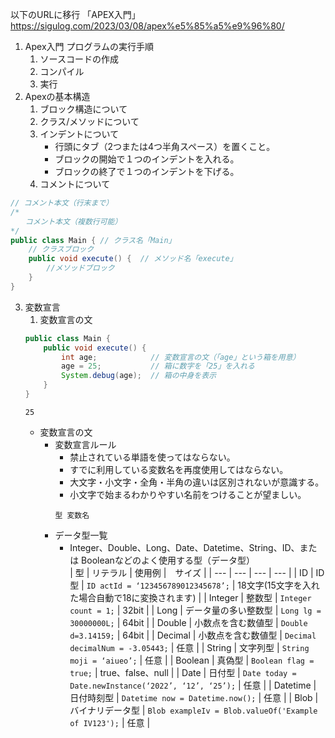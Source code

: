 以下のURLに移行
「APEX入門」
https://sigulog.com/2023/03/08/apex%e5%85%a5%e9%96%80/


1. Apex入門
    プログラムの実行手順
    1. ソースコードの作成
    2. コンパイル
    3. 実行
2. Apexの基本構造
    1. ブロック構造について
    2. クラス/メソッドについて
    4. インデントについて
        - 行頭にタブ（2つまたは4つ半角スペース）を置くこと。
        - ブロックの開始で１つのインデントを入れる。
        - ブロックの終了で１つのインデントを下げる。
    5. コメントについて
```Main.java
// コメント本文（行末まで）
/* 
　　コメント本文（複数行可能）
*/
public class Main { // クラス名「Main」 
    // クラスブロック
    public void execute() {  // メソッド名「execute」
        //メソッドブロック
    }
}
```
3. 変数宣言
    1. 変数宣言の文
    ```java:Main.java
    public class Main {
        public void execute() {
            int age;            // 変数宣言の文（「age」という箱を用意）
            age = 25;           // 箱に数字を「25」を入れる
            System.debug(age);  // 箱の中身を表示
        }
    }
    ```
    ```text:実行結果
    25
    ```
    - 変数宣言の文
        - 変数宣言ルール
            - 禁止されている単語を使ってはならない。
            - すでに利用している変数名を再度使用してはならない。
            - 大文字・小文字・全角・半角の違いは区別されないが意識する。
            - 小文字で始まるわかりやすい名前をつけることが望ましい。
            ```
            型 変数名
            ```
        - データ型一覧
            - Integer、Double、Long、Date、Datetime、String、ID、または Booleanなどのよく使用する型（データ型）        
            | 型 | リテラル | 使用例 |　サイズ | 
            | --- | --- | --- | --- |
            | ID | ID型 | ```ID actId = ‘123456789012345678’;``` | 18文字(15文字を入れた場合自動で18に変換されます) |
            | Integer | 整数型 | ```Integer count = 1;``` | 32bit | 
            | Long | データ量の多い整数型 | ```Long lg = 30000000L;``` | 64bit |
            | Double | 小数点を含む数値型 | ```Double d=3.14159;``` | 64bit |
            | Decimal | 小数点を含む数値型 | ```Decimal decimalNum = -3.05443;``` | 任意 |
            | String | 文字列型 | ```String moji = ‘aiueo’;``` | 任意 |
            | Boolean | 真偽型 | ```Boolean flag = true;``` | true、false、null |
            | Date | 日付型 | ```Date today = Date.newInstance(‘2022’, ‘12’, ‘25’);``` | 任意 |
            | Datetime | 日付時刻型 | ```Datetime now = Datetime.now();``` | 任意 |
            | Blob | バイナリデータ型 | ```Blob exampleIv = Blob.valueOf('Example of IV123');``` | 任意 |

